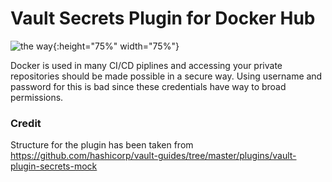 # Vault Secrets Plugin for Docker Hub

![the way](https://i.imgflip.com/4wysdl.jpg){:height="75%" width="75%"}

Docker is used in many CI/CD piplines and accessing your private repositories should be made possible in a secure way. Using username and password for this is bad since these credentials have way to broad permissions.


### Credit

Structure for the plugin has been taken from https://github.com/hashicorp/vault-guides/tree/master/plugins/vault-plugin-secrets-mock